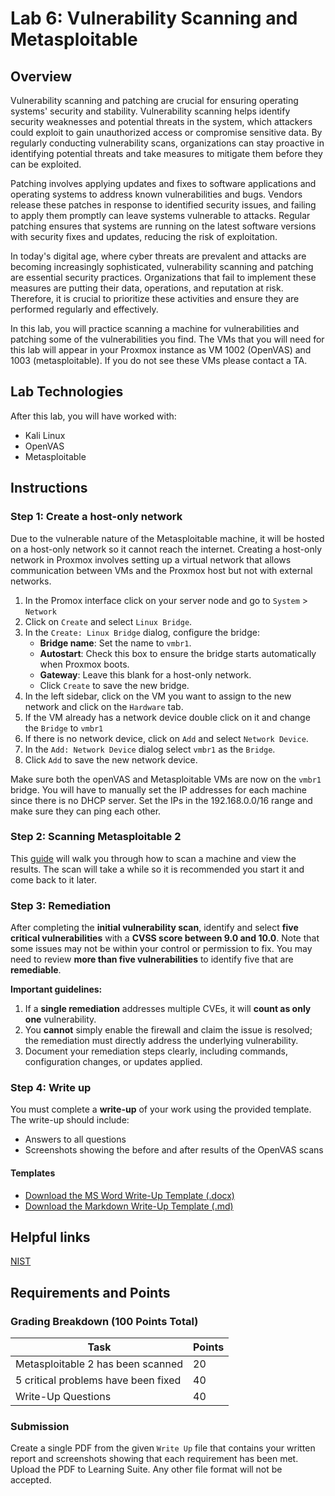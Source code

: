 # Lab 6: Vulnerability Scanning and Metasploitable

## Overview

Vulnerability scanning and patching are crucial for ensuring operating systems' security and stability. Vulnerability scanning helps identify security weaknesses and potential threats in the system, which attackers could exploit to gain unauthorized access or compromise sensitive data. By regularly conducting vulnerability scans, organizations can stay proactive in identifying potential threats and take measures to mitigate them before they can be exploited.

Patching involves applying updates and fixes to software applications and operating systems to address known vulnerabilities and bugs. Vendors release these patches in response to identified security issues, and failing to apply them promptly can leave systems vulnerable to attacks. Regular patching ensures that systems are running on the latest software versions with security fixes and updates, reducing the risk of exploitation.

In today's digital age, where cyber threats are prevalent and attacks are becoming increasingly sophisticated, vulnerability scanning and patching are essential security practices. Organizations that fail to implement these measures are putting their data, operations, and reputation at risk. Therefore, it is crucial to prioritize these activities and ensure they are performed regularly and effectively.

In this lab, you will practice scanning a machine for vulnerabilities and patching some of the vulnerabilities you find. The VMs that you will need for this lab will appear in your Proxmox instance as VM 1002 (OpenVAS) and 1003 (metasploitable). If you do not see these VMs please contact a TA.

## Lab Technologies

After this lab, you will have worked with:

- Kali Linux
- OpenVAS
- Metasploitable

## Instructions

### Step 1: Create a host-only network

Due to the vulnerable nature of the Metasploitable machine, it will be hosted on a host-only network so it cannot reach the internet. Creating a host-only network in Proxmox involves setting up a virtual network that allows communication between VMs and the Proxmox host but not with external networks. 

1. In the Promox interface click on your server node and go to `System` > `Network`
1. Click on `Create` and select `Linux Bridge`.
1. In the `Create: Linux Bridge` dialog, configure the bridge:
    - **Bridge name**: Set the name to `vmbr1`.
    - **Autostart**: Check this box to ensure the bridge starts automatically when Proxmox boots.
    - **Gateway**: Leave this blank for a host-only network.
    - Click `Create` to save the new bridge.
1. In the left sidebar, click on the VM you want to assign to the new network and click on the `Hardware` tab.
1. If the VM already has a network device double click on it and change the `Bridge` to `vmbr1`
1. If there is no network device, click on `Add` and select `Network Device`.
1. In the `Add: Network Device` dialog select `vmbr1` as the `Bridge`.
1. Click `Add` to save the new network device.

Make sure both the openVAS and Metasploitable VMs are now on the `vmbr1` bridge. You will have to manually set the IP addresses for each machine since there is no DHCP server. Set the IPs in the 192.168.0.0/16 range and make sure they can ping each other. 


### Step 2: Scanning Metasploitable 2

This [guide](https://www.hackingtutorials.org/scanning-tutorials/vulnerability-scanning-openvas-9-0-part-2/) will walk you through how to scan a machine and view the results. The scan will take a while so it is recommended you start it and come back to it later. 

### Step 3: Remediation

After completing the **initial vulnerability scan**, identify and select **five critical vulnerabilities** with a **CVSS score between 9.0 and 10.0**. Note that some issues may not be within your control or permission to fix. You may need to review **more than five vulnerabilities** to identify five that are **remediable**.

**Important guidelines:**

1. If a **single remediation** addresses multiple CVEs, it will **count as only one** vulnerability.
1. You **cannot** simply enable the firewall and claim the issue is resolved; the remediation must directly address the underlying vulnerability.
1. Document your remediation steps clearly, including commands, configuration changes, or updates applied.

### Step 4: Write up

You must complete a **write-up** of your work using the provided template. The write-up should include:

- Answers to all questions
- Screenshots showing the before and after results of the OpenVAS scans


#### Templates

- <a href="lab-6-writeup-template.docx" download>Download the MS Word Write-Up Template (.docx)</a>
- <a href="lab-6-writeup-template.md" download>Download the Markdown Write-Up Template (.md)</a>

## Helpful links  

[NIST](https://nvd.nist.gov/vuln/search)

## Requirements and Points

### Grading Breakdown (100 Points Total)


| **Task**                             | **Points** |
| ------------------------------------ | ---------- |
| Metasploitable 2 has been scanned    | 20         |
| 5 critical problems have been fixed  | 40         |
| Write-Up Questions                   | 40         |             


### Submission
Create a single PDF from the given `Write Up` file that contains your written report and screenshots showing that each requirement has been met. Upload the PDF to Learning Suite. Any other file format will not be accepted.